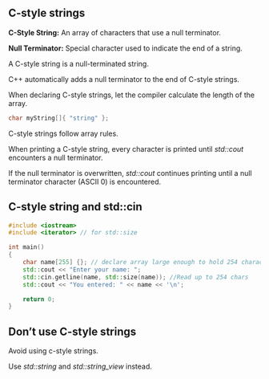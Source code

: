 ## C-style strings
**C-Style String:** An array of characters that use a null terminator.

**Null Terminator:** Special character used to indicate the end of a string.

A C-style string is a null-terminated string.

C++ automatically adds a null terminator to the end of C-style strings.

When declaring C-style strings, let the compiler calculate the length of the array.
```cpp
char myString[]{ "string" };
```

C-style strings follow array rules.

When printing a C-style string, every character is printed until *std::cout* encounters a null terminator.

If the null terminator is overwritten, *std::cout* continues printing until a null terminator character (ASCII 0) is encountered.

## C-style string and std::cin
```cpp
#include <iostream>
#include <iterator> // for std::size

int main()
{
    char name[255] {}; // declare array large enough to hold 254 characters + null terminator
    std::cout << "Enter your name: ";
    std::cin.getline(name, std::size(name)); //Read up to 254 chars
    std::cout << "You entered: " << name << '\n';

    return 0;
}
```

## Don’t use C-style strings
Avoid using c-style strings.

Use *std::string* and *std::string_view* instead.